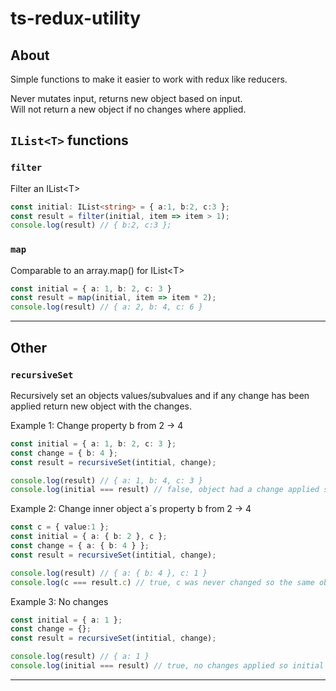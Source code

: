 # ts-redux-utility

## About

Simple functions to make it easier to work with redux like reducers.

Never mutates input, returns new object based on input.  
Will not return a new object if no changes where applied.

## `IList<T>` functions

### `filter` 
Filter an IList\<T\>
```typescript
const initial: IList<string> = { a:1, b:2, c:3 };
const result = filter(initial, item => item > 1);
console.log(result) // { b:2, c:3 };
```


### `map`
Comparable to an array.map() for IList\<T\>
```typescript
const initial = { a: 1, b: 2, c: 3 }
const result = map(initial, item => item * 2);
console.log(result) // { a: 2, b: 4, c: 6 }
```


---


## Other

### `recursiveSet`
Recursively set an objects values/subvalues and if any change has been applied return new object with the changes.

Example 1: Change property b from 2 -> 4

```typescript
const initial = { a: 1, b: 2, c: 3 };
const change = { b: 4 };
const result = recursiveSet(intitial, change);

console.log(result) // { a: 1, b: 4, c: 3 }
console.log(initial === result) // false, object had a change applied so it's replaced.
```

Example 2: Change inner object a´s property b from 2 -> 4

```typescript
const c = { value:1 };
const initial = { a: { b: 2 }, c };
const change = { a: { b: 4 } };
const result = recursiveSet(intitial, change);

console.log(result) // { a: { b: 4 }, c: 1 }
console.log(c === result.c) // true, c was never changed so the same object is used.
```

Example 3: No changes

```typescript
const initial = { a: 1 };
const change = {};
const result = recursiveSet(intitial, change);

console.log(result) // { a: 1 }
console.log(initial === result) // true, no changes applied so initial object is returned.
```

---